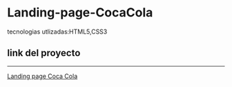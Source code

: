 # Landing-page-CocaCola
tecnologias utlizadas:HTML5,CSS3


 ## link del proyecto
 ------

<a href="https://xbernardoalvez66.github.io/Landing-page-CocaCola/Landing-page-CocaCola/index.html">Landing page Coca Cola</a>
